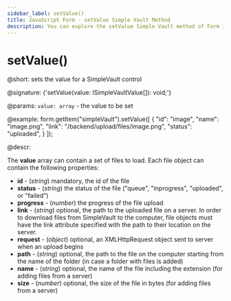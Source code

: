 ```yaml
---
sidebar_label: setValue()
title: JavaScript Form - setValue Simple Vault Method 
description: You can explore the setValue Simple Vault method of Form in the documentation of the DHTMLX JavaScript UI library. Browse developer guides and API reference, try out code examples and live demos, and download a free 30-day evaluation version of DHTMLX Suite 7.
---
```


# setValue()

@short: sets the value for a SimpleVault control

@signature: {'setValue(value: ISimpleVaultValue[]): void;'}

@params:
`value: array` - the value to be set  

@example:
form.getItem("simpleVault").setValue([
    {
        "id": "image",
        "name": "image.png",
        "link": "/backend/upload/files/image.png",
        "status": "uploaded",
    }
]);

@descr:

The **value** array can contain a set of files to load. Each file object can contain the following properties:

- **id** - (*string*) mandatory, the id of the file
- **status** - (*string*) the status of the file ("queue", "inprogress", "uploaded", or "failed")
- **progress** - (*number*) the progress of the file upload
- **link** - (*string*) optional, the path to the uploaded file on a server. In order to download files from SimpleVault to the computer, file objects must have the link attribute specified with the path to their location on the server.
- **request** - (*object*) optional, an XMLHttpRequest object sent to server when an upload begins
- **path** - (*string*) optional, the path to the file on the computer starting from the name of the folder (in case a folder with files is added)
- **name** - (*string*) optional, the name of the file including the extension (for adding files from a server)
- **size** - (*number*) optional, the size of the file in bytes (for adding files from a server) 